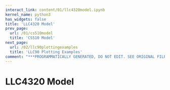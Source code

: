 ```yaml
---
interact_link: content/01/llc4320model.ipynb
kernel_name: python3
has_widgets: false
title: 'LLC4320 Model'
prev_page:
  url: /01/cs510model
  title: 'CS510 Model'
next_page:
  url: /02/llc90plottingexamples
  title: 'LLC90 Plotting Examples'
comment: "***PROGRAMMATICALLY GENERATED, DO NOT EDIT. SEE ORIGINAL FILES IN /content***"
---
```



# LLC4320 Model


